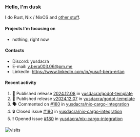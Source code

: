 ### Hello, I'm dusk

I do Rust, Nix / NixOS and [other stuff](https://gaze.systems/).

#### Projects I'm focusing on

- nothing, right now

#### Contacts

- Discord: yusdacra
- E-mail: y.bera003.06@pm.me
- LinkedIn: https://www.linkedin.com/in/yusuf-bera-ertan

#### Recent activity

<!--START_SECTION:activity-->
1. 🚀 Published release [2024.12.08](https://github.com/yusdacra/godot-template/releases/tag/v2024.12.08) in [yusdacra/godot-template](https://github.com/yusdacra/godot-template)
2. 🚀 Published release [v2024.12.07](https://github.com/yusdacra/godot-template/releases/tag/v2024.12.07) in [yusdacra/godot-template](https://github.com/yusdacra/godot-template)
3. 🗣 Commented on [#180](https://github.com/yusdacra/nix-cargo-integration/issues/180#issuecomment-2517706927) in [yusdacra/nix-cargo-integration](https://github.com/yusdacra/nix-cargo-integration)
4. 🔒 Closed issue [#180](https://github.com/yusdacra/nix-cargo-integration/issues/180) in [yusdacra/nix-cargo-integration](https://github.com/yusdacra/nix-cargo-integration)
5. ❗ Opened issue [#180](https://github.com/yusdacra/nix-cargo-integration/issues/180) in [yusdacra/nix-cargo-integration](https://github.com/yusdacra/nix-cargo-integration)
<!--END_SECTION:activity-->



![visits](https://count.getloli.com/@yusdacragithub?name=yusdacragithub&theme=booru-lewd&padding=5&offset=0&align=center&scale=1&pixelated=1&darkmode=0)
